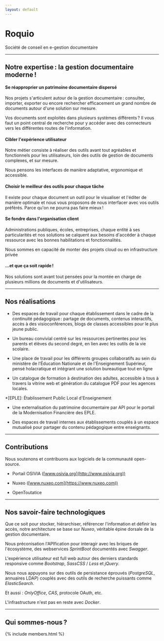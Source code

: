 ```yaml
---
layout: default
---
```


# Roquio

Société de conseil en e-gestion documentaire

---

## Notre expertise : la gestion documentaire moderne !

#### Se réapproprier un patrimoine documentaire dispersé

Nos projets s'articulent autour de la gestion documentaire : consulter, importer, exporter ou encore rechercher efficacement un grand nombre de documents autour d'une solution sur mesure.

Vos documents sont exploités dans plusieurs systèmes différents ?
Il vous faut un point central de recherche pour y accéder avec des connecteurs vers les différentes routes de l'information.

#### Cibler l'expérience utilisateur

Notre métier consiste à réaliser des outils avant tout agréables et fonctionnels pour les utilisateurs, loin des outils de gestion de documents complexes, et sur mesure.

Nous pensons les interfaces de manière adaptative, ergonomique et accessible.

#### Choisir le meilleur des outils pour chaque tâche

Il existe pour chaque document un outil pour le visualiser et l'éditer de manière optimale et nous vous proposons de nous interfacer avec vos outils préférés.
Parce qu'on ne pourra pas faire mieux !

#### Se fondre dans l'organisation client

Administrations publiques, écoles, entreprises, chaque entité à ses particularités et nos solutions se calquent aux besoins d'accéder à chaque ressource avec les bonnes habilitations et fonctionnalités.

Nous sommes en capacité de monter des projets cloud ou en infrastructure privée

#### …et que ça soit rapide !

Nos solutions sont avant tout pensées pour la montée en charge de plusieurs millions de documents et d'utilisateurs.

---

## Nos réalisations

* Des espaces de travail pour chaque établissement dans le cadre de la continuité pédagogique : partage de documents, contenus interactifs, accès à des visioconférences, blogs de classes accessibles pour le plus jeune public.

* Un bureau convivial centré sur les ressources pertinentes pour les parents et élèves du second degré, en lien avec les outils de la vie scolaire.

* Une place de travail pour les différents groupes collaboratifs au sein du ministère de l’Éducation Nationale et de l'Enseignement Supérieur, pensé holacratique et intégrant une solution bureautique tout en ligne

* Un catalogue de formation à destination des adultes, accessible à tous à travers la vitrine web et génération du catalogue PDF pour les agences locales.

*[EPLE]: Établissement Public Local d'Enseignement 
* Une externalisation du patrimoine documentaire par API pour le portail de la Modernisation Financière des EPLE.

* Des espaces de travail internes aux établissements couplés à un espace mutualisé pour partager du contenu pédagogique entre enseignants.

---

## Contributions

Nous soutenons et contribuons aux logiciels de la communauté open-source.

* Portail OSIVIA ([www.osivia.org](http://www.osivia.org))

* Nuxeo ([www.nuxeo.com](https://www.nuxeo.com))

* OpenToutatice

---

## Nos savoir-faire technologiques

Que ce soit pour stocker, hiérarchiser, référencer l'information et définir les accès, notre architecture se base sur *Nuxeo*, véritable épine dorsale de la gestion documentaire.

Nous préconisation l'APIfication pour interagir avec les briques de l'écosystème, des webservices *SprintBoot* documentés avec *Swagger*.

L'expérience utilisateur est full web autour des derniers standards responsive comme *Bootstrap*, *SassCSS* / *Less* et *jQuery*.

Nous nous appuyons sur des outils de persistance éprouvés (*PostgreSQL*, annuaires LDAP) couplés avec des outils de recherche puissants comme *ElasticSearch*.

Et aussi : *OnlyOffice*, *CAS*, protocole OAuth, etc.

L'infrastructure n'est pas en reste avec *Docker*.

---

## Qui sommes-nous ?

{% include members.html %}
